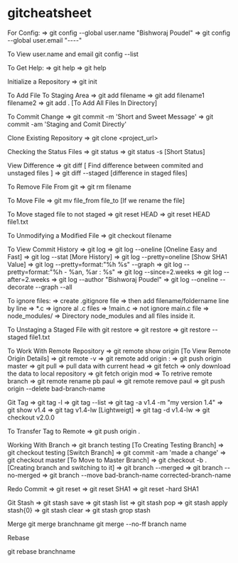 # gitcheatsheet

For Config:
=> git config --global user.name "Bishworaj Poudel" => git config --global user.email "----"

To View user.name and email
git config --list

To Get Help:
=> git help => git help

Initialize a Repository
=> git init

To Add File To Staging Area
=> git add filename => git add filename1 filename2 => git add . [To Add All Files In Directory]

To Commit Change
=> git commit -m 'Short and Sweet Message' => git commit -am 'Staging and Comit Directly'

Clone Existing Repository
=> git clone <project_url>

Checking the Status Files
=> git status => git status -s [Short Status]

View Difference
=> git diff [ Find difference between commited and unstaged files ] => git diff --staged [difference in staged files]

To Remove File From git
=> git rm filename

To Move File
=> git mv file_from file_to [If we rename the file]

To Move staged file to not staged
=> git reset HEAD => git reset HEAD file1.txt

To Unmodifying a Modified File
=> git checkout filename

To View Commit History
=> git log => git log --oneline [Oneline Easy and Fast] => git log --stat [More History] => git log --pretty=oneline [Show SHA1 Value] => git log --pretty=format:"%h %s" --graph => git log --pretty=format:"%h - %an, %ar : %s" => git log --since=2.weeks => git log --after=2.weeks => git log --author "Bishworaj Poudel" => git log --oneline --decorate --graph --all

To ignore files:
=> create .gitignore file => then add filename/foldername line by line => *.c => ignore al .c files => !main.c => not ignore main.c file => node_modules/ => Directory node_modules and all files inside it.

To Unstaging a Staged File with git restore
=> git restore => git restore --staged file1.txt

To Work With Remote Repository
=> git remote show origin [To View Remote Origin Details] => git remote -v => git remote add origin : => git push origin master => git pull => pull data with current head => git fetch => only download the data to local repository => git fetch origin mod => To retrive remote branch => git remote rename pb paul => git remote remove paul => git push origin --delete bad-branch-name

Git Tag
=> git tag -l => git tag --list => git tag -a v1.4 -m "my version 1.4" => git show v1.4 => git tag v1.4-lw [Lightweigt] => git tag -d v1.4-lw => git checkout v2.0.0

To Transfer Tag to Remote
=> git push origin .

Working With Branch
=> git branch testing [To Creating Testing Branch] => git checkout testing [Switch Branch] => git commit -am 'made a change' => git checkout master [To Move to Master Branch] => git checkout -b .[Creating branch and switching to it] => git branch --merged => git branch --no-merged => git branch --move bad-branch-name corrected-branch-name

Redo Commit
=> git reset => git reset SHA1 => git reset -hard SHA1

Git Stash
=> git stash save => git stash list => git stash pop => git stash apply stash{0} => git stash clear => git stash grop stash

Merge
git merge branchname git merge --no-ff branch name

Rebase

git rebase branchname
